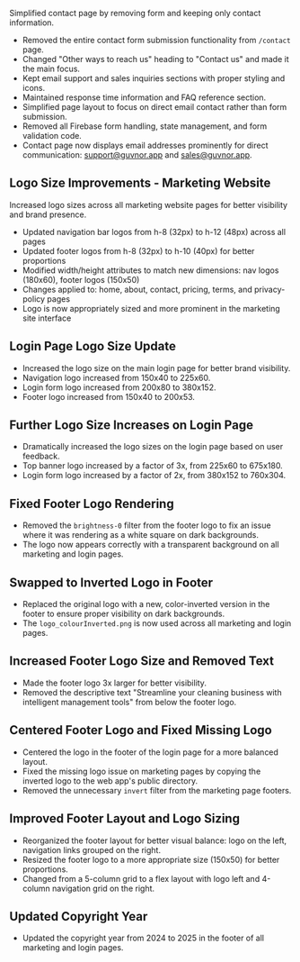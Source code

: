 Simplified contact page by removing form and keeping only contact information.

- Removed the entire contact form submission functionality from `/contact` page.
- Changed "Other ways to reach us" heading to "Contact us" and made it the main focus.
- Kept email support and sales inquiries sections with proper styling and icons.
- Maintained response time information and FAQ reference section.
- Simplified page layout to focus on direct email contact rather than form submission.
- Removed all Firebase form handling, state management, and form validation code.
- Contact page now displays email addresses prominently for direct communication: support@guvnor.app and sales@guvnor.app. 

## Logo Size Improvements - Marketing Website

Increased logo sizes across all marketing website pages for better visibility and brand presence.

- Updated navigation bar logos from h-8 (32px) to h-12 (48px) across all pages
- Updated footer logos from h-8 (32px) to h-10 (40px) for better proportions
- Modified width/height attributes to match new dimensions: nav logos (180x60), footer logos (150x50)
- Changes applied to: home, about, contact, pricing, terms, and privacy-policy pages
- Logo is now appropriately sized and more prominent in the marketing site interface 

## Login Page Logo Size Update

- Increased the logo size on the main login page for better brand visibility.
- Navigation logo increased from 150x40 to 225x60.
- Login form logo increased from 200x80 to 380x152.
- Footer logo increased from 150x40 to 200x53.

## Further Logo Size Increases on Login Page

- Dramatically increased the logo sizes on the login page based on user feedback.
- Top banner logo increased by a factor of 3x, from 225x60 to 675x180.
- Login form logo increased by a factor of 2x, from 380x152 to 760x304. 

## Fixed Footer Logo Rendering

- Removed the `brightness-0` filter from the footer logo to fix an issue where it was rendering as a white square on dark backgrounds.
- The logo now appears correctly with a transparent background on all marketing and login pages.

## Swapped to Inverted Logo in Footer

- Replaced the original logo with a new, color-inverted version in the footer to ensure proper visibility on dark backgrounds.
- The `logo_colourInverted.png` is now used across all marketing and login pages.

## Increased Footer Logo Size and Removed Text

- Made the footer logo 3x larger for better visibility.
- Removed the descriptive text "Streamline your cleaning business with intelligent management tools" from below the footer logo.

## Centered Footer Logo and Fixed Missing Logo

- Centered the logo in the footer of the login page for a more balanced layout.
- Fixed the missing logo issue on marketing pages by copying the inverted logo to the web app's public directory.
- Removed the unnecessary `invert` filter from the marketing page footers.

## Improved Footer Layout and Logo Sizing

- Reorganized the footer layout for better visual balance: logo on the left, navigation links grouped on the right.
- Resized the footer logo to a more appropriate size (150x50) for better proportions.
- Changed from a 5-column grid to a flex layout with logo left and 4-column navigation grid on the right.

## Updated Copyright Year

- Updated the copyright year from 2024 to 2025 in the footer of all marketing and login pages. 